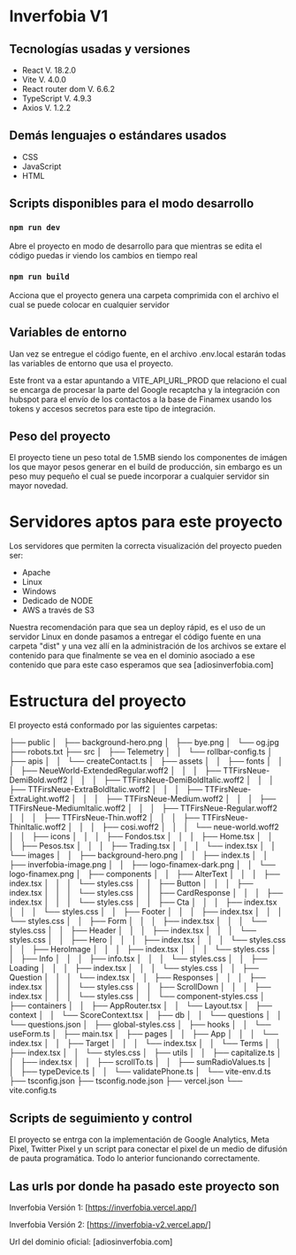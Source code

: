 # Inverfobia V1

## Tecnologías usadas y versiones

- React V. 18.2.0
- Vite V. 4.0.0
- React router dom V. 6.6.2
- TypeScript V. 4.9.3
- Axios V. 1.2.2

## Demás lenguajes o estándares usados

- CSS
- JavaScript
- HTML

## Scripts disponibles para el modo desarrollo

### `npm run dev`

Abre el proyecto en modo de desarrollo para que mientras se edita el código puedas ir viendo los cambios en tiempo real

### `npm run build`

Acciona que el proyecto genera una carpeta comprimida con el archivo el cual se puede colocar en cualquier servidor

## Variables de entorno

Uan vez se entregue el código fuente, en el archivo .env.local estarán todas las variables de entorno que usa el proyecto.

Este front va a estar apuntando a VITE_API_URL_PROD que relaciono el cual se encarga de procesar la parte del Google recaptcha y la integración con hubspot para el envío de los contactos a la base de Finamex usando los tokens y accesos secretos para este tipo de integración.

## Peso del proyecto

El proyecto tiene un peso total de 1.5MB siendo los componentes de imágen los que mayor pesos generar en el build de producción, sin embargo es un peso muy pequeño el cual se puede incorporar a cualquier servidor sin mayor novedad.

# Servidores aptos para este proyecto

Los servidores que permiten la correcta visualización del proyecto pueden ser:

- Apache
- Linux
- Windows
- Dedicado de NODE
- AWS a través de S3

Nuestra recomendación para que sea un deploy rápid, es el uso de un servidor Linux en donde pasamos a entregar el código fuente en una carpeta "dist" y una vez allí en la administración de los archivos se extare el contenido para que finalmente se vea en el dominio asociado a ese contenido que para este caso esperamos que sea [adiosinverfobia.com]

# Estructura del proyecto

El proyecto está conformado por las siguientes carpetas:

├── public
│   ├── background-hero.png
│   ├── bye.png
│   └── og.jpg
├── robots.txt
├── src
│   ├── Telemetry
│   │   └── rollbar-config.ts
│   ├── apis
│   │   └── createContact.ts
│   ├── assets
│   │   ├── fonts
│   │   │   ├── NeueWorld-ExtendedRegular.woff2
│   │   │   ├── TTFirsNeue-DemiBold.woff2
│   │   │   ├── TTFirsNeue-DemiBoldItalic.woff2
│   │   │   ├── TTFirsNeue-ExtraBoldItalic.woff2
│   │   │   ├── TTFirsNeue-ExtraLight.woff2
│   │   │   ├── TTFirsNeue-Medium.woff2
│   │   │   ├── TTFirsNeue-MediumItalic.woff2
│   │   │   ├── TTFirsNeue-Regular.woff2
│   │   │   ├── TTFirsNeue-Thin.woff2
│   │   │   ├── TTFirsNeue-ThinItalic.woff2
│   │   │   ├── cosi.woff2
│   │   │   └── neue-world.woff2
│   │   ├── icons
│   │   │   ├── Fondos.tsx
│   │   │   ├── Home.tsx
│   │   │   ├── Pesos.tsx
│   │   │   ├── Trading.tsx
│   │   │   └── index.tsx
│   │   └── images
│   │   ├── background-hero.png
│   │   ├── index.ts
│   │   ├── inverfobia-image.png
│   │   ├── logo-finamex-dark.png
│   │   └── logo-finamex.png
│   ├── components
│   │   ├── AlterText
│   │   │   ├── index.tsx
│   │   │   └── styles.css
│   │   ├── Button
│   │   │   ├── index.tsx
│   │   │   └── styles.css
│   │   ├── CardResponse
│   │   │   ├── index.tsx
│   │   │   └── styles.css
│   │   ├── Cta
│   │   │   ├── index.tsx
│   │   │   └── styles.css
│   │   ├── Footer
│   │   │   ├── index.tsx
│   │   │   └── styles.css
│   │   ├── Form
│   │   │   ├── index.tsx
│   │   │   └── styles.css
│   │   ├── Header
│   │   │   ├── index.tsx
│   │   │   └── styles.css
│   │   ├── Hero
│   │   │   ├── index.tsx
│   │   │   └── styles.css
│   │   ├── HeroImage
│   │   │   ├── index.tsx
│   │   │   └── styles.css
│   │   ├── Info
│   │   │   ├── info.tsx
│   │   │   └── styles.css
│   │   ├── Loading
│   │   │   ├── index.tsx
│   │   │   └── styles.css
│   │   ├── Question
│   │   │   └── index.tsx
│   │   ├── Responses
│   │   │   ├── index.tsx
│   │   │   └── styles.css
│   │   ├── ScrollDown
│   │   │   ├── index.tsx
│   │   │   └── styles.css
│   │   └── component-styles.css
│   ├── containers
│   │   ├── AppRouter.tsx
│   │   └── Layout.tsx
│   ├── context
│   │   └── ScoreContext.tsx
│   ├── db
│   │   └── questions
│   │   └── questions.json
│   ├── global-styles.css
│   ├── hooks
│   │   └── useForm.ts
│   ├── main.tsx
│   ├── pages
│   │   ├── App
│   │   │   └── index.tsx
│   │   ├── Target
│   │   │   └── index.tsx
│   │   └── Terms
│   │   ├── index.tsx
│   │   └── styles.css
│   ├── utils
│   │   ├── capitalize.ts
│   │   ├── index.tsx
│   │   ├── scrollTo.ts
│   │   ├── sumRadioValues.ts
│   │   ├── typeDevice.ts
│   │   └── validatePhone.ts
│   └── vite-env.d.ts
├── tsconfig.json
├── tsconfig.node.json
├── vercel.json
└── vite.config.ts

## Scripts de seguimiento y control

El proyecto se entrga con la implementación de Google Analytics, Meta Pixel, Twitter Pixel y un script para conectar el pixel de un medio de difusión de pauta programática. Todo lo anterior funcionando correctamente.

## Las urls por donde ha pasado este proyecto son

Inverfobia Versión 1:
[https://inverfobia.vercel.app/]

Inverfobia Versión 2:
[https://inverfobia-v2.vercel.app/]

Url del dominio oficial:
[adiosinverfobia.com]
